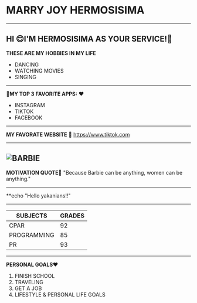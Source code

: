 # MARRY JOY HERMOSISIMA
---
**HI** :blush:I'M HERMOSISIMA AS YOUR SERVICE!:ribbon:
---
**THESE ARE MY HOBBIES IN MY LIFE**
* DANCING
* WATCHING MOVIES
* SINGING
---
:iphone:**MY TOP 3 FAVORITE APPS:** :heart:
* INSTAGRAM
* TIKTOK
* FACEBOOK
---
**MY FAVORATE WEBSITE** :butterfly:
<https://www.tiktok.com>

---
![BARBIE](image-1.png)
---
**MOTIVATION QUOTE**:ribbon:
"Because Barbie can be anything, women can be anything."

---
**echo "Hello yakanians!!"

---

|SUBJECTS|GRADES|
|---|---|
|CPAR|92|
|PROGRAMMING|85|
|PR|93|

---
**PERSONAL GOALS**:heart:
1. FINISH SCHOOL
2. TRAVELING
3. GET A JOB
4. LIFESTYLE & PERSONAL LIFE GOALS

